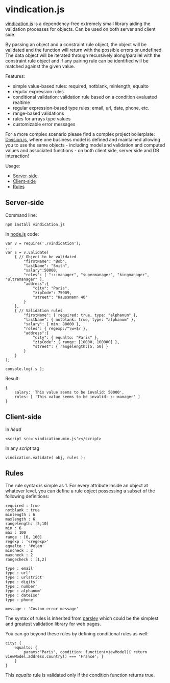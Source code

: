 vindication.js
========

[vindication.js](https://github.com/imrefazekas/vindication.js) is a dependency-free extremely small library aiding the validation processes for objects. Can be used on both server and client side. 

By passing an object and a constraint rule object, the object will be validated and the function will return with the possible errors or undefined.
The data object will be iterated through recursively along/parallel with the constraint rule object and if any pairing rule can be identified will be matched against the given value. 

Features:

- simple value-based rules: required, notblank, minlength, equalto
- regular expression rules
- conditional validation: validation rule based on a condition evaluated realtime
- regular expression-based type rules: email, url, date, phone, etc.
- range-based validations
- rules for arrays type values
- customizable error messages


For a more complex scenario please find a complex project boilerplate: [Division.js](https://github.com/imrefazekas/division.js), where one business model is defined and maintained allowing you to use the same objects - including model and validation and computed values and associated functions - on both client side, server side and DB interaction!


Usage:

- [Server-side](#server-side)
- [Client-side](#client-side)
- [Rules](#rules)


## Server-side

Command line:

	npm install vindication.js

In [node.js](www.nodejs.org) code:

	var v = require('./vindication');
	...
	var s = v.validate(
		{ // Object to be validated
			"firstName": "Bob",
			"lastName": "Smith",
			"salary":50000,
			"roles": [ ":::manager", "supermanager", "kingmanager", "ultramanager" ],
			"address":{
				"city": "Paris",
				"zipCode": 75009,
				"street": "Haussmann 40"
			}
		},
		{ // Validation rules
			"firstName": { required: true, type: "alphanum" },
			"lastName": { notblank: true, type: "alphanum" },
			"salary": { min: 80000 },
			"roles": { regexp:/^\w+$/ },
			"address":{
				"city": { equalto: "Paris" },
				"zipCode": { range: [10000, 100000] },
				"street": { rangelength:[5, 50] }
			}
		}
	);

	console.log( s );

Result:

	{
		salary: 'This value seems to be invalid: 50000',
		roles: [ 'This value seems to be invalid: :::manager' ] 
	}


## Client-side

In _head_

	<script src='vindication.min.js'></script>

In any _script_ tag

	vindication.validate( obj, rules );


## Rules

The rule syntax is simple as 1. For every attribute inside an object at whatever level, you can define a rule object possessing a subset of the following definitions:

	required : true
	notblank : true
	minlength : 6
	maxlength : 6
	rangelength: [5,10]
	min : 6
	max : 100
	range : [6, 100]
	regexp : '<regexp>'
	equalto : '#elem'
	mincheck : 2
	maxcheck : 2
	rangecheck : [1,2]

	type : email'
	type : url'
	type : urlstrict'
	type : digits'
	type : number'
	type : alphanum'
	type : dateIso'
	type : phone'

	message : 'Custom error message'

The syntax of rules is inherited from [parsley](http://parsleyjs.org) which could be the simplest and greatest validation library for web pages.

You can go beyond these rules by defining conditional rules as well:

	city: { 
		equalto: {
			params:"Paris", condition: function(viewModel){ return viewModel.address.country() === 'France'; }
		}
	}

This _equalto_ rule is validated only if the condition function returns true.
